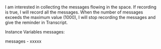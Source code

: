 I am interested in collecting the messages flowing in the space. If recording is  true, I will record all the messages. When the number of messages exceeds the maximum value (1000), I will stop recording the messages and give the reminder  in Transcript.

Instance Variables
	messages:		<Object>

messages
	- xxxxx
